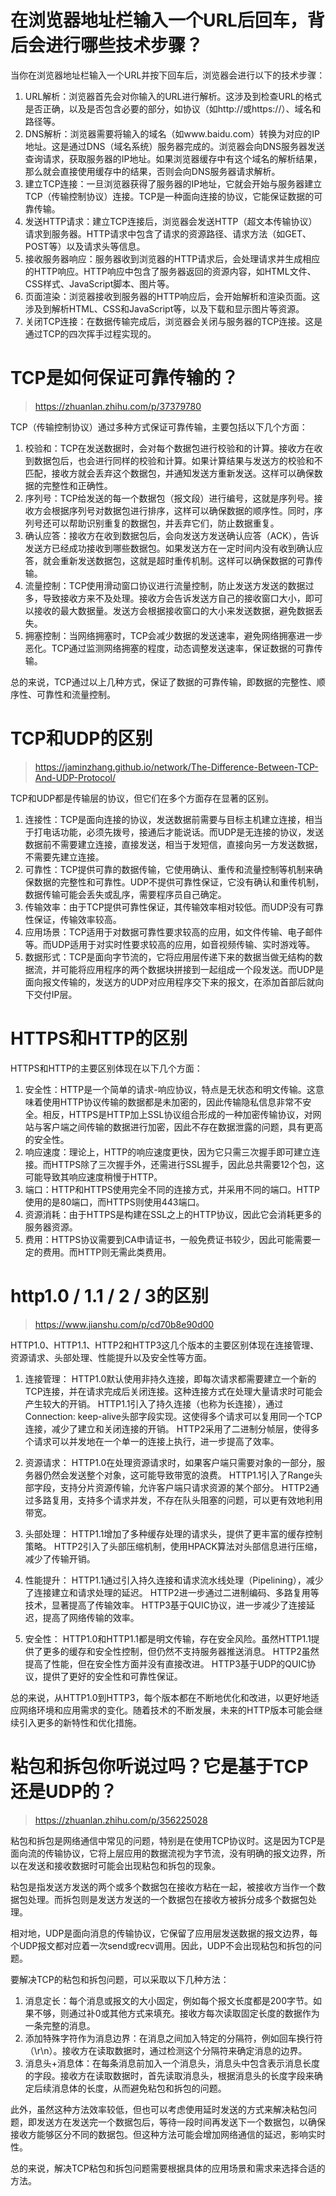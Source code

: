 # 在浏览器地址栏输入一个URL后回车，背后会进行哪些技术步骤？


当你在浏览器地址栏输入一个URL并按下回车后，浏览器会进行以下的技术步骤：

1. URL解析：浏览器首先会对你输入的URL进行解析。这涉及到检查URL的格式是否正确，以及是否包含必要的部分，如协议（如http://或https://）、域名和路径等。
2. DNS解析：浏览器需要将输入的域名（如www.baidu.com）转换为对应的IP地址。这是通过DNS（域名系统）服务器完成的。浏览器会向DNS服务器发送查询请求，获取服务器的IP地址。如果浏览器缓存中有这个域名的解析结果，那么就会直接使用缓存中的结果，否则会向DNS服务器请求解析。
3. 建立TCP连接：一旦浏览器获得了服务器的IP地址，它就会开始与服务器建立TCP（传输控制协议）连接。TCP是一种面向连接的协议，它能保证数据的可靠传输。
4. 发送HTTP请求：建立TCP连接后，浏览器会发送HTTP（超文本传输协议）请求到服务器。HTTP请求中包含了请求的资源路径、请求方法（如GET、POST等）以及请求头等信息。
5. 接收服务器响应：服务器收到浏览器的HTTP请求后，会处理请求并生成相应的HTTP响应。HTTP响应中包含了服务器返回的资源内容，如HTML文件、CSS样式、JavaScript脚本、图片等。
6. 页面渲染：浏览器接收到服务器的HTTP响应后，会开始解析和渲染页面。这涉及到解析HTML、CSS和JavaScript等，以及下载和显示图片等资源。
7. 关闭TCP连接：在数据传输完成后，浏览器会关闭与服务器的TCP连接。这是通过TCP的四次挥手过程实现的。

# TCP是如何保证可靠传输的？

> https://zhuanlan.zhihu.com/p/37379780

TCP（传输控制协议）通过多种方式保证可靠传输，主要包括以下几个方面：

1. 校验和：TCP在发送数据时，会对每个数据包进行校验和的计算。接收方在收到数据包后，也会进行同样的校验和计算。如果计算结果与发送方的校验和不匹配，接收方就会丢弃这个数据包，并通知发送方重新发送。这样可以确保数据的完整性和正确性。
2. 序列号：TCP给发送的每一个数据包（报文段）进行编号，这就是序列号。接收方会根据序列号对数据包进行排序，这样可以确保数据的顺序性。同时，序列号还可以帮助识别重复的数据包，并丢弃它们，防止数据重复。
3. 确认应答：接收方在收到数据包后，会向发送方发送确认应答（ACK），告诉发送方已经成功接收到哪些数据包。如果发送方在一定时间内没有收到确认应答，就会重新发送数据包，这就是超时重传机制。这样可以确保数据的可靠传输。
4. 流量控制：TCP使用滑动窗口协议进行流量控制，防止发送方发送的数据过多，导致接收方来不及处理。接收方会告诉发送方自己的接收窗口大小，即可以接收的最大数据量。发送方会根据接收窗口的大小来发送数据，避免数据丢失。
5. 拥塞控制：当网络拥塞时，TCP会减少数据的发送速率，避免网络拥塞进一步恶化。TCP通过监测网络拥塞的程度，动态调整发送速率，保证数据的可靠传输。

总的来说，TCP通过以上几种方式，保证了数据的可靠传输，即数据的完整性、顺序性、可靠性和流量控制。

# TCP和UDP的区别

> https://jaminzhang.github.io/network/The-Difference-Between-TCP-And-UDP-Protocol/

TCP和UDP都是传输层的协议，但它们在多个方面存在显著的区别。

1. 连接性：TCP是面向连接的协议，发送数据前需要与目标主机建立连接，相当于打电话功能，必须先拨号，接通后才能说话。而UDP是无连接的协议，发送数据前不需要建立连接，直接发送，相当于发短信，直接向另一方发送数据，不需要先建立连接。
2. 可靠性：TCP提供可靠的数据传输，它使用确认、重传和流量控制等机制来确保数据的完整性和可靠性。UDP不提供可靠性保证，它没有确认和重传机制，数据传输可能会丢失或乱序，需要程序员自己确定。
3. 传输效率：由于TCP提供可靠性保证，其传输效率相对较低。而UDP没有可靠性保证，传输效率较高。
4. 应用场景：TCP适用于对数据可靠性要求较高的应用，如文件传输、电子邮件等。而UDP适用于对实时性要求较高的应用，如音视频传输、实时游戏等。
5. 数据形式：TCP是面向字节流的，它将应用层传递下来的数据当做无结构的数据流，并可能将应用程序的两个数据块拼接到一起组成一个段发送。而UDP是面向报文传输的，发送方的UDP对应用程序交下来的报文，在添加首部后就向下交付IP层。

# HTTPS和HTTP的区别
HTTPS和HTTP的主要区别体现在以下几个方面：

1. 安全性：HTTP是一个简单的请求-响应协议，特点是无状态和明文传输。这意味着使用HTTP协议传输的数据都是未加密的，因此传输隐私信息非常不安全。相反，HTTPS是HTTP加上SSL协议组合形成的一种加密传输协议，对网站与客户端之间传输的数据进行加密，因此不存在数据泄露的问题，具有更高的安全性。
2. 响应速度：理论上，HTTP的响应速度更快，因为它只需三次握手即可建立连接。而HTTPS除了三次握手外，还需进行SSL握手，因此总共需要12个包，这可能导致其响应速度稍慢于HTTP。
3. 端口：HTTP和HTTPS使用完全不同的连接方式，并采用不同的端口。HTTP使用的是80端口，而HTTPS则使用443端口。
4. 资源消耗：由于HTTPS是构建在SSL之上的HTTP协议，因此它会消耗更多的服务器资源。
5. 费用：HTTPS协议需要到CA申请证书，一般免费证书较少，因此可能需要一定的费用。而HTTP则无需此类费用。

# http1.0 / 1.1 / 2 / 3的区别
> https://www.jianshu.com/p/cd70b8e90d00

HTTP1.0、HTTP1.1、HTTP2和HTTP3这几个版本的主要区别体现在连接管理、资源请求、头部处理、性能提升以及安全性等方面。

1. 连接管理：
HTTP1.0默认使用非持久连接，即每次请求都需要建立一个新的TCP连接，并在请求完成后关闭连接。这种连接方式在处理大量请求时可能会产生较大的开销。
HTTP1.1引入了持久连接（也称为长连接），通过Connection: keep-alive头部字段实现。这使得多个请求可以复用同一个TCP连接，减少了建立和关闭连接的开销。
HTTP2采用了二进制分帧层，使得多个请求可以并发地在一个单一的连接上执行，进一步提高了效率。

2. 资源请求：
HTTP1.0在处理资源请求时，如果客户端只需要对象的一部分，服务器仍然会发送整个对象，这可能导致带宽的浪费。
HTTP1.1引入了Range头部字段，支持分片资源传输，允许客户端只请求资源的某个部分。
HTTP2通过多路复用，支持多个请求并发，不存在队头阻塞的问题，可以更有效地利用带宽。

3. 头部处理：
HTTP1.1增加了多种缓存处理的请求头，提供了更丰富的缓存控制策略。
HTTP2引入了头部压缩机制，使用HPACK算法对头部信息进行压缩，减少了传输开销。

4. 性能提升：
HTTP1.1通过引入持久连接和请求流水线处理（Pipelining），减少了连接建立和请求处理的延迟。
HTTP2进一步通过二进制编码、多路复用等技术，显著提高了传输效率。
HTTP3基于QUIC协议，进一步减少了连接延迟，提高了网络传输的效率。

5. 安全性：
HTTP1.0和HTTP1.1都是明文传输，存在安全风险。虽然HTTP1.1提供了更多的缓存和安全性控制，但仍然不支持服务器推送消息。
HTTP2虽然提高了性能，但在安全性方面并没有直接改进。
HTTP3基于UDP的QUIC协议，提供了更好的安全性和可靠性保证。

总的来说，从HTTP1.0到HTTP3，每个版本都在不断地优化和改进，以更好地适应网络环境和应用需求的变化。随着技术的不断发展，未来的HTTP版本可能会继续引入更多的新特性和优化措施。


# 粘包和拆包你听说过吗？它是基于TCP还是UDP的？
> https://zhuanlan.zhihu.com/p/356225028

粘包和拆包是网络通信中常见的问题，特别是在使用TCP协议时。这是因为TCP是面向流的传输协议，它将上层应用的数据流视为字节流，没有明确的报文边界，所以在发送和接收数据时可能会出现粘包和拆包的现象。

粘包是指发送方发送的两个或多个数据包在接收方粘在一起，被接收方当作一个数据包处理。而拆包则是发送方发送的一个数据包在接收方被拆分成多个数据包处理。

相对地，UDP是面向消息的传输协议，它保留了应用层发送数据的报文边界，每个UDP报文都对应着一次send或recv调用。因此，UDP不会出现粘包和拆包的问题。

要解决TCP的粘包和拆包问题，可以采取以下几种方法：

1. 消息定长：每个消息或报文的大小固定，例如每个报文长度都是200字节。如果不够，则通过补0或其他方式来填充。接收方每次读取固定长度的数据作为一条完整的消息。
2. 添加特殊字符作为消息边界：在消息之间加入特定的分隔符，例如回车换行符（\r\n）。接收方在读取数据时，通过检测这个分隔符来确定消息的边界。
3. 消息头+消息体：在每条消息前加入一个消息头，消息头中包含表示消息长度的字段。接收方在读取数据时，首先读取消息头，根据消息头的长度字段来确定后续消息体的长度，从而避免粘包和拆包的问题。

此外，虽然这种方法效率较低，但也可以考虑使用延时发送的方式来解决粘包问题，即发送方在发送完一个数据包后，等待一段时间再发送下一个数据包，以确保接收方能够区分不同的数据包。但这种方法可能会增加网络通信的延迟，影响实时性。

总的来说，解决TCP粘包和拆包问题需要根据具体的应用场景和需求来选择合适的方法。



